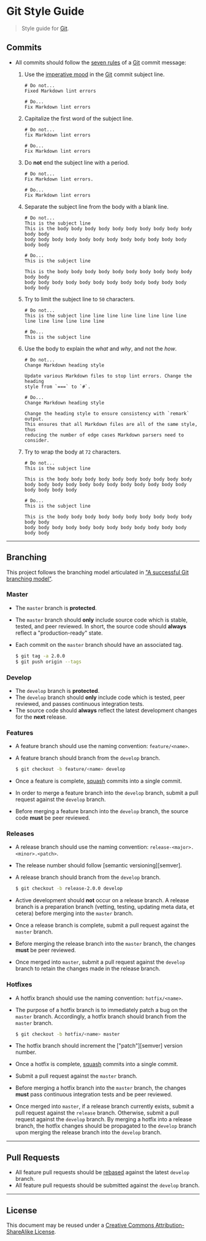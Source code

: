 # Git Style Guide

> Style guide for [Git][git].


## Commits

* All commits should follow the [seven rules][git-seven-rules] of a [Git][git] commit message:

  1. Use the [imperative mood][imperative-mood] in the [Git][git] commit subject line.

     ``` text
     # Do not...
     Fixed Markdown lint errors
     ```

     ``` text
     # Do...
     Fix Markdown lint errors
     ```

  1. Capitalize the first word of the subject line.

     ``` text
     # Do not...
     fix Markdown lint errors
     ```

     ``` text
     # Do...
     Fix Markdown lint errors
     ```

  1. Do __not__ end the subject line with a period.

     ``` text
     # Do not...
     Fix Markdown lint errors.
     ```

     ``` text
     # Do...
     Fix Markdown lint errors
     ```

  1. Separate the subject line from the body with a blank line.

     ``` text
     # Do not...
     This is the subject line
     This is the body body body body body body body body body body body body
     body body body body body body body body body body body body body body
     ```

     ``` text
     # Do...
     This is the subject line

     This is the body body body body body body body body body body body body
     body body body body body body body body body body body body body body
     ```

  1. Try to limit the subject line to `50` characters.

     ``` text
     # Do not...
     This is the subject line line line line line line line line line line line line line line
     ```

     ``` text
     # Do...
     This is the subject line
     ```

  1. Use the body to explain the *what* and *why*, and not the *how*.

     ``` text
     # Do not...
     Change Markdown heading style

     Update various Markdown files to stop lint errors. Change the heading
     style from `===` to `#`.
     ```

     ``` text
     # Do...
     Change Markdown heading style

     Change the heading style to ensure consistency with `remark` output.
     This ensures that all Markdown files are all of the same style, thus
     reducing the number of edge cases Markdown parsers need to consider.
     ```  

  1. Try to wrap the body at `72` characters.

     ``` text
     # Do not...
     This is the subject line

     This is the body body body body body body body body body body body body body body body body body body body body body body body body body body
     ```

     ``` text
     # Do...
     This is the subject line

     This is the body body body body body body body body body body body body
     body body body body body body body body body body body body body body
     ```

---

## Branching

This project follows the branching model articulated in ["A successful Git branching model"][git-flow].

### Master

* The `master` branch is __protected__.

* The `master` branch should __only__ include source code which is stable, tested, and peer reviewed. In short, the source code should __always__ reflect a "production-ready" state.

* Each commit on the `master` branch should have an associated tag.

  ``` bash
  $ git tag -a 2.0.0
  $ git push origin --tags
  ```


### Develop

* The `develop` branch is __protected__.
* The `develop` branch should __only__ include code which is tested, peer reviewed, and passes continuous integration tests.
* The source code should __always__ reflect the latest development changes for the __next__ release.


### Features

* A feature branch should use the naming convention: `feature/<name>`.

* A feature branch should branch from the `develop` branch.

  ``` bash
  $ git checkout -b feature/<name> develop
  ```

* Once a feature is complete, [squash][git-squash] commits into a single commit.

* In order to merge a feature branch into the `develop` branch, submit a pull request against the `develop` branch.

* Before merging a feature branch into the `develop` branch, the source code __must__ be peer reviewed.


### Releases

* A release branch should use the naming convention: `release-<major>.<minor>.<patch>`.

* The release number should follow [semantic versioning][semver].

* A release branch should branch from the `develop` branch.

  ``` bash
  $ git checkout -b release-2.0.0 develop
  ```

* Active development should __not__ occur on a release branch. A release branch is a preparation branch (vetting, testing, updating meta data, et cetera) before merging into the `master` branch.

* Once a release branch is complete, submit a pull request against the `master` branch.

* Before merging the release branch into the `master` branch, the changes __must__ be peer reviewed.

* Once merged into `master`, submit a pull request against the `develop` branch to retain the changes made in the release branch.


### Hotfixes

* A hotfix branch should use the naming convention: `hotfix/<name>`.

* The purpose of a hotfix branch is to immediately patch a bug on the `master` branch. Accordingly, a hotfix branch should branch from the `master` branch.

  ``` bash
  $ git checkout -b hotfix/<name> master
  ```

* The hotfix branch should increment the ["patch"][semver] version number.

* Once a hotfix is complete, [squash][git-squash] commits into a single commit.

* Submit a pull request against the `master` branch.

* Before merging a hotfix branch into the `master` branch, the changes __must__ pass continuous integration tests and be peer reviewed.

* Once merged into `master`, if a release branch currently exists, submit a pull request against the `release` branch. Otherwise, submit a pull request against the `develop` branch. By merging a hotfix into a release branch, the hotfix changes should be propagated to the `develop` branch upon merging the release branch into the `develop` branch. 


---

## Pull Requests

* All feature pull requests should be [rebased][git-rebase] against the latest `develop` branch.
* All feature pull requests should be submitted against the `develop` branch.


---

## License

This document may be reused under a [Creative Commons Attribution-ShareAlike License][license].


<section class="links">

[git]: https://git-scm.com/
[git-rebase]: https://git-scm.com/docs/git-rebase
[git-squash]: https://git-scm.com/book/en/v2/Git-Tools-Rewriting-History#Squashing-Commits

[git-seven-rules]: http://chris.beams.io/posts/git-commit/
[imperative-mood]: https://en.wikipedia.org/wiki/Imperative_mood

[git-flow]: http://nvie.com/posts/a-successful-git-branching-model/

[semantic-versioning]: http://semver.org/

[license]: https://creativecommons.org/licenses/by-sa/4.0/

</section>

<!-- /.links -->
